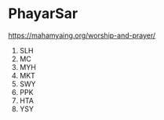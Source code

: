 # PhayarSar

https://mahamyaing.org/worship-and-prayer/

1. SLH
2. MC
3. MYH
4. MKT
5. SWY
6. PPK
7. HTA
8. YSY